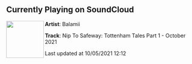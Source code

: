 ## Currently Playing on SoundCloud

[<img align="left" width="100" src="https://i1.sndcdn.com/artworks-4ACSfzuuqhfsUYyj-A6OItg-t500x500.jpg">](https://soundcloud.com/balamii/nip-to-safeway-tottenham-tales-october-2021)

**Artist**: Balamii 

**Track**: Nip To Safeway: Tottenham Tales Part 1 - October 2021

Last updated at 10/05/2021 12:12

